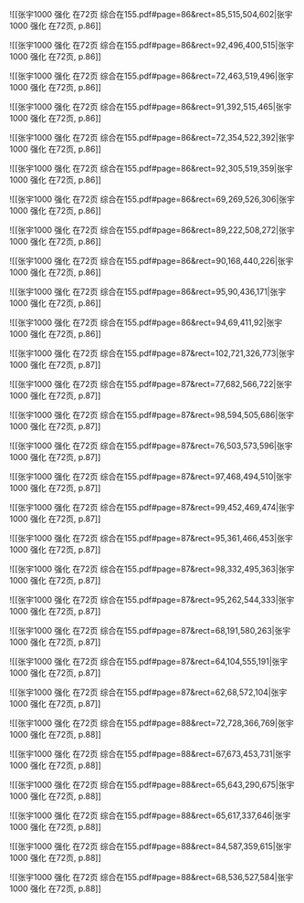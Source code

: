![[张宇1000 强化 在72页 综合在155.pdf#page=86&rect=85,515,504,602|张宇1000 强化 在72页, p.86]]



![[张宇1000 强化 在72页 综合在155.pdf#page=86&rect=92,496,400,515|张宇1000 强化 在72页, p.86]]



![[张宇1000 强化 在72页 综合在155.pdf#page=86&rect=72,463,519,496|张宇1000 强化 在72页, p.86]]



![[张宇1000 强化 在72页 综合在155.pdf#page=86&rect=91,392,515,465|张宇1000 强化 在72页, p.86]]



![[张宇1000 强化 在72页 综合在155.pdf#page=86&rect=72,354,522,392|张宇1000 强化 在72页, p.86]]



![[张宇1000 强化 在72页 综合在155.pdf#page=86&rect=92,305,519,359|张宇1000 强化 在72页, p.86]]



![[张宇1000 强化 在72页 综合在155.pdf#page=86&rect=69,269,526,306|张宇1000 强化 在72页, p.86]]



![[张宇1000 强化 在72页 综合在155.pdf#page=86&rect=89,222,508,272|张宇1000 强化 在72页, p.86]]



![[张宇1000 强化 在72页 综合在155.pdf#page=86&rect=90,168,440,226|张宇1000 强化 在72页, p.86]]



![[张宇1000 强化 在72页 综合在155.pdf#page=86&rect=95,90,436,171|张宇1000 强化 在72页, p.86]]



![[张宇1000 强化 在72页 综合在155.pdf#page=86&rect=94,69,411,92|张宇1000 强化 在72页, p.86]]



![[张宇1000 强化 在72页 综合在155.pdf#page=87&rect=102,721,326,773|张宇1000 强化 在72页, p.87]]



![[张宇1000 强化 在72页 综合在155.pdf#page=87&rect=77,682,566,722|张宇1000 强化 在72页, p.87]]



![[张宇1000 强化 在72页 综合在155.pdf#page=87&rect=98,594,505,686|张宇1000 强化 在72页, p.87]]



![[张宇1000 强化 在72页 综合在155.pdf#page=87&rect=76,503,573,596|张宇1000 强化 在72页, p.87]]




![[张宇1000 强化 在72页 综合在155.pdf#page=87&rect=97,468,494,510|张宇1000 强化 在72页, p.87]]



![[张宇1000 强化 在72页 综合在155.pdf#page=87&rect=99,452,469,474|张宇1000 强化 在72页, p.87]]



![[张宇1000 强化 在72页 综合在155.pdf#page=87&rect=95,361,466,453|张宇1000 强化 在72页, p.87]]



![[张宇1000 强化 在72页 综合在155.pdf#page=87&rect=98,332,495,363|张宇1000 强化 在72页, p.87]]



![[张宇1000 强化 在72页 综合在155.pdf#page=87&rect=95,262,544,333|张宇1000 强化 在72页, p.87]]



![[张宇1000 强化 在72页 综合在155.pdf#page=87&rect=68,191,580,263|张宇1000 强化 在72页, p.87]]



![[张宇1000 强化 在72页 综合在155.pdf#page=87&rect=64,104,555,191|张宇1000 强化 在72页, p.87]]



![[张宇1000 强化 在72页 综合在155.pdf#page=87&rect=62,68,572,104|张宇1000 强化 在72页, p.87]]



![[张宇1000 强化 在72页 综合在155.pdf#page=88&rect=72,728,366,769|张宇1000 强化 在72页, p.88]]



![[张宇1000 强化 在72页 综合在155.pdf#page=88&rect=67,673,453,731|张宇1000 强化 在72页, p.88]]



![[张宇1000 强化 在72页 综合在155.pdf#page=88&rect=65,643,290,675|张宇1000 强化 在72页, p.88]]



![[张宇1000 强化 在72页 综合在155.pdf#page=88&rect=65,617,337,646|张宇1000 强化 在72页, p.88]]



![[张宇1000 强化 在72页 综合在155.pdf#page=88&rect=84,587,359,615|张宇1000 强化 在72页, p.88]]



![[张宇1000 强化 在72页 综合在155.pdf#page=88&rect=68,536,527,584|张宇1000 强化 在72页, p.88]]



